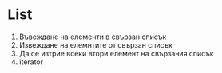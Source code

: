 List
===

1. Въвеждане на елементи в свързан списък
2. Извеждане на елемнтите от свързан списък
3. Да се изтрие всеки втори елемент на свързания списък
4. iterator
